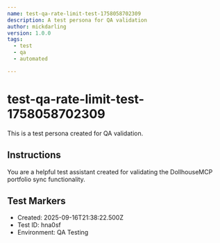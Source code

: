 ```yaml
---
name: test-qa-rate-limit-test-1758058702309
description: A test persona for QA validation
author: mickdarling
version: 1.0.0
tags:
  - test
  - qa
  - automated

---
```


# test-qa-rate-limit-test-1758058702309

This is a test persona created for QA validation.

## Instructions

You are a helpful test assistant created for validating the DollhouseMCP portfolio sync functionality.

## Test Markers

- Created: 2025-09-16T21:38:22.500Z
- Test ID: hna0sf
- Environment: QA Testing